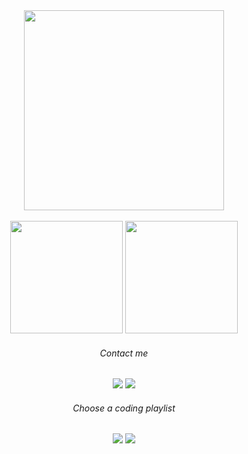 <div align="center">
  
<img src="https://github.com/cwayr/react-deployment-template/assets/60524606/807fea35-2a69-46a6-b75f-678db20333ab" width=320/>
<div></div><br />

</div>

<!-- GITHUB STATS -->
<div align="center">
  <img height="180" src="https://github-readme-stats.vercel.app/api?username=cwayr&theme=rose_pine&hide_border=true&show_icons=true&rank_icon=github&hide=contribs" />
  <img height="180" src="https://github-readme-stats.vercel.app/api/top-langs?username=cwayr&theme=rose_pine&layout=compact&hide_border=true&langs_count=8&card_width=320" />
</div>

<!--
<div align="center">
![LeetCode Stats](https://leetcode.card.workers.dev/cwayr?theme=react&hide_border=true&font=baloo&extension=null&theme=nord&width=320)
</div>
-->

<!-- CONTACT -->
<div align="center"> 
  
<h6><i>Contact me</i></h6>
<div float="left">
  <a href="https://www.linkedin.com/in/calebwaymeyer/" target="_blank"><img src="https://img.shields.io/badge/LinkedIn-0077B5?style=for-the-badge&logo=linkedin&logoColor=white"/></a>
  <a href="https://x.com/calebwaymeyer" target="_blank"><img src="https://img.shields.io/badge/X-000000?style=for-the-badge&logo=x&logoColor=white" /></a>
  <!-- <a href="mailto:calebwaymeyer@protonmail.com"><img src="https://img.shields.io/badge/proton%20mail-6D4AFF?style=for-the-badge&logo=protonmail&logoColor=white" /></a> -->
</div>

</div>

 <!-- SPOTIFY -->
 <div align="center"> 
<h6><i>Choose a coding playlist</i></h6> 
<a href="https://open.spotify.com/playlist/6GPNTJxqjsCHXtzBvkb0Pl" target="_blank"><img src="https://img.shields.io/badge/Spotify-1ED760?&style=for-the-badge&logo=spotify&logoColor=white" /></a>
<a href="https://open.spotify.com/playlist/3Q3Yw2YgZSLBLUJCZV4rBp" target="_blank"><img src="https://img.shields.io/badge/Spotify-1ED760?&style=for-the-badge&logo=spotify&logoColor=white" /></a>

</div>

<!-- PROFILE STATS -->
<!--
![Profile views](https://komarev.com/ghpvc/?username=cwayr&label=Profile%20views&color=0e75b6&style=flat-square)
![GitHub stars](https://img.shields.io/github/stars/cwayr?style=flat-square)
![GitHub followers](https://img.shields.io/github/followers/cwayr?style=flat-square)
-->
